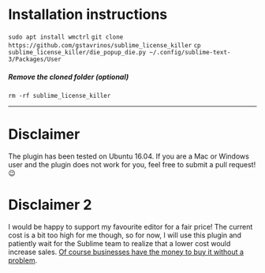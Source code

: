 # Installation instructions
`sudo apt install wmctrl`
`git clone https://github.com/gstavrinos/sublime_license_killer`
`cp sublime_license_killer/die_popup_die.py ~/.config/sublime-text-3/Packages/User`

##### Remove the cloned folder (optional)
`rm -rf sublime_license_killer`

---
# Disclaimer
The plugin has been tested on Ubuntu 16.04. If you are a Mac or Windows user and the plugin does not work for you, feel free to submit a pull request! :wink:

# Disclaimer 2
I would be happy to support my favourite editor for a fair price! The current cost is a bit too high for me though, so for now, I will use this plugin and patiently wait for the Sublime team to realize that a lower cost would increase sales. [Of course businesses have the money to buy it without a problem](https://www.reddit.com/r/webdev/comments/1vqu4h/eli5_why_is_sublime_text_70/).